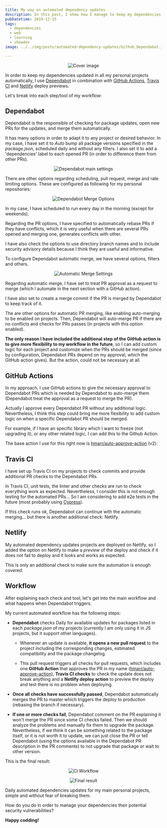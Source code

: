 ```yaml
---
title: My way on automated dependency updates
description: In this post, I show how I manage to keep my dependencies up to date for my personal projects. For this purpose, I make use of Github Actions, Dependabot and CI/CD tools to fully automate the update of dependencies ensuring nothing breaks in the process.
pubDatetime: 2019-12-15
tags:
  - dependencies
  - web
  - learning
  - showdev
image: ../../img/posts/automated-dependency-updates/Github_Dependabot.jpg

---
```


<div align="center">

![Cover image](../../img/posts/automated-dependency-updates/Github_Dependabot.jpg)
</div>


In order to keep my dependencies updated in all my personal projects automatically, I use [Dependabot](https://dependabot.com/) in combination with [GitHub Actions](https://github.com/features/actions), [Travis CI](https://travis-ci.org/) and [Netlify](https://www.netlify.com/) deploy previews. 

Let's break into each step/tool of my workflow:

## Dependabot

Dependabot is the responsible of checking for package updates, open new PRs for the updates, and merge them automatically.

It has many options in order to adapt it to any project or desired behavior. In my case, I have set it to *Auto* bump all package versions specified in the *package.json*, scheduled daily and without any filters. I also set it to add a 'dependencies' label to each opened PR (in order to difference them from other PRs).

<div align="center">

![Dependabot main settings](../../img/posts/automated-dependency-updates/Dependabot_Settings.png)
</div>

There are other options regarding scheduling, pull request, merge and rate limiting options. These are configured as following for my personal repositories:
<div align="center">

![Dependabot Merge Options](../../img/posts/automated-dependency-updates/Dependabot_Merge_Options.png)
</div>

In my case, I have scheduled to run every day in the morning (except for weekends).

Regarding the PR options, I have specified to automatically rebase PRs if they have conflicts, which it is very useful when there are several PRs opened and merging one, generates conflicts with other.

I have also check the options to use directory branch names and to include security advisory details because I think they are useful and informative.

To configure Dependabot automatic merge, we have several options, filters and others.
<div align="center">

![Automatic Merge Settings](../../img/posts/automated-dependency-updates/Automatic_Merge_Settings.png)
</div>

Regarding automatic merge, I have set to treat PR approval as a request to merge (which I automate in the next section with a GitHub action).

I have also set to create a merge commit if the PR is merged by Dependabot to keep track of it.

The are other options for automatic PR merging, like enabling auto-merging to be enabled on projects. Then, Dependabot will auto-merge PR if there are no conflicts and checks for PRs passes (in projects with this option enabled).

**The only reason I have included the additional step of the GitHub action is to give more flexibility to my workflow in the future**, so I can add custom logic for each project and customize when the PRs should be merged (since by configuration, Dependabot PRs depend on my approval, which the GitHub action gives). But the action, could not be necessary at all.

## GitHub Actions

In my approach, I use GitHub actions to give the necessary approval to Dependabot PRs which is needed by Dependabot to auto-merge them (Dependabot treat the approval as a request to merge the PR).

Actually I approve every Dependabot PR without any additional logic. Nevertheless, I think this step could bring me more flexibility to add custom logic on when a specific Dependabot PR should be merged.

For example, if I have an specific library which I want to freeze (not upgrading it), or any other related logic, I can add this to the Github Action.

The base action I use for this right now is [hmarr/auto-approve-action](https://github.com/hmarr/auto-approve-action) (v2).

## Travis CI

I have set up Travis CI on my projects to check commits and provide additional PR checks to the Dependabot PRs.

In Travis CI, unit tests, the linter and other checks are run to check everything work as expected. Nevertheless, I consider this is not enough testing for the automated PRs... So I am considering to add e2e tests in the future (most probably using [Cypress](https://www.cypress.io/)).

If this check runs ok, Dependabot can continue with the automatic merging... but there is another additional check: Netlify.

## Netlify

My automated dependency updates projects are deployed on Netlify, so I added the option on Netlify to make a *preview* of the deploy and check if it does not fail to deploy and it looks and works as expected.

This is only an additional check to make sure the automation is enough covered.

## Workflow

After explaining each check and tool, let's get into the main workflow and what happens when Dependabot triggers.

My current automated workflow has the following steps:
- **Dependabot** checks Daily for available updates for packages listed in each *package.json* of my projects (currently I am only using it in JS projects, but it support other languages).
  - Whenever an update is available, **it opens a new pull request** to the project including the corresponding changes, estimated compatibility and the package changelog.

  - This pull request triggers all checks for pull requests, which includes one **GitHub Action** that approves the PR in my name ([hmarr/auto-approve-action](https://github.com/hmarr/auto-approve-action)), **Travis CI checks** to check the update does not break anything and a **Netlify deploy action** to preview the deploy and test there is no problem when deploying.

 - **Once all checks have successfully passed**, Dependabot automatically merges the PR to master which triggers the deploy to production (rebasing the branch if necessary).

 - **If one or more checks fail**, Dependabot comment on the PR explaining it won't merge the PR since some CI checks failed. Then we should analyze the problems and manually fix them to upgrade the package. Nevertheless, if we think it can be something related to the package itself, or it is not worth it to update, we can just close the PR or tell Dependabot (using the options available in the Dependabot PR description in the PR comments) to not upgrade that package or wait to other version.


This is the final result:
<div align="center">

![CI Workflow](../../img/posts/automated-dependency-updates/Flow_CI_Approval.png)
</div>
<div align="center">

![Final result](../../img/posts/automated-dependency-updates/Merge_Notifications.png)
</div>

Daily automated dependencies updates for my main personal projects, simple and without fear of breaking them.

How do you do in order to manage your dependencies their potential security vulnerabilities?

**Happy codding!**